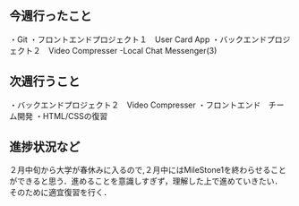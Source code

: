 ## 今週行ったこと
・Git
・フロントエンドプロジェクト１　User Card App
・バックエンドプロジェクト２　Video Compresser 
  -Local Chat Messenger(3) 
## 次週行うこと
・バックエンドプロジェクト２　Video Compresser 
・フロントエンド　チーム開発
・HTML/CSSの復習

## 進捗状況など
２月中旬から大学が春休みに入るので,２月中にはMileStone1を終わらせることができると思う．進めることを意識しすぎず，理解した上で進めていきたい．
そのために適宜復習を行く．
